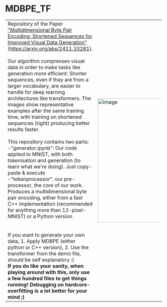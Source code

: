 # MDBPE_TF

<table>
  <tr>
    <td width="50%">
      Repository of the Paper <a href=https://arxiv.org/abs/2411.10281>"Multidimensional Byte Pair Encoding: Shortened Sequences for Improved Visual Data Generation" (https://arxiv.org/abs/2411.10281)</a>.<br/>
<br/>
Our algorithm compresses visual data in order to make tasks like generation more efficient: Shorter sequences, even if they are from a larger vocabulary, are easier to handle for deep learning architectures like transformers. The images show representative examples after the same training time, with training on shortened sequences (right) producing better results faster.<br/>
<br/>
This repository contains two parts:<br/>
      -"generator.ipynb": Our code applied to MNIST, with both tokenisation and generation (to learn what we're doing). Just copy-paste & execute<br/>
      -"tokenprocessor": our pre-processor, the core of our work. Produces a multidimensional byte pair encoding, either from a fast C++ implementation (recommended for anything more than 12-pixel-MNIST) or a Python version<br/><br/><br/>
	  If you want to generate your own data, 1. Apply MDBPE (either python or C++ version), 2. Use the transformer from the demo file, should be self explanatory :)<br/>
    <b>If you do like your sanity, when playing around with this, only use a few hundred files to get things running! Debugging on hardcore-overfitting is a lot better for your mind ;)</b>
    </td>
    <td width="50%">
      <img src="https://github.com/user-attachments/assets/fdde38d7-d3ed-4968-91b0-a4acbfe62996" alt="image" width="400px">
    </td>
  </tr>
</table>
